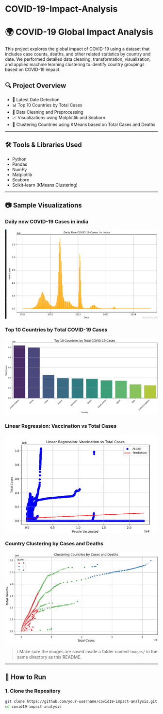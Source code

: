 # COVID-19-Impact-Analysis
# 🌍 COVID-19 Global Impact Analysis

This project explores the global impact of COVID-19 using a dataset that includes case counts, deaths, and other related statistics by country and date. We performed detailed data cleaning, transformation, visualization, and applied machine learning clustering to identify country groupings based on COVID-19 impact.

## 🔍 Project Overview

- 📅 Latest Date Detection
- 📊 Top 10 Countries by Total Cases
- 🧼 Data Cleaning and Preprocessing
- 📈 Visualizations using Matplotlib and Seaborn
- 🤖 Clustering Countries using KMeans based on Total Cases and Deaths

---

## 🛠️ Tools & Libraries Used

- Python
- Pandas
- NumPy
- Matplotlib
- Seaborn
- Scikit-learn (KMeans Clustering)

---

## 📷 Sample Visualizations
### Daily new COVID-19 Cases in india

![Covid-19 Cases](https://github.com/mehtaricha-23/COVID-19-Impact-Analysis/blob/main/Images/Daily%20New%20COVID-19.png)

### Top 10 Countries by Total COVID-19 Cases

![Top 10 Countries Plot](https://github.com/mehtaricha-23/COVID-19-Impact-Analysis/blob/main/Images/Top%2010%20Countries.png)

###  Linear Regression: Vaccination vs Total Cases

![Linear Regression](https://github.com/mehtaricha-23/COVID-19-Impact-Analysis/blob/main/Images/Linear%20Regression.png)

### Country Clustering by Cases and Deaths

![Clustering Plot](https://github.com/mehtaricha-23/COVID-19-Impact-Analysis/blob/main/Images/Clustering%20Countries.png)


> ℹ️ Make sure the images are saved inside a folder named `images/` in the same directory as this README.

---

## 🧪 How to Run

### 1. Clone the Repository

```bash
git clone https://github.com/your-username/covid19-impact-analysis.git
cd covid19-impact-analysis
